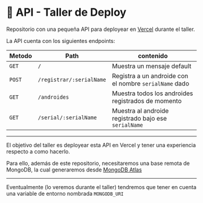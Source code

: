 # 📲 API - Taller de Deploy
Repositorio con una pequeña API para deployear en [Vercel](https://vercel.com) durante el taller.

La API cuenta con los siguientes endpoints:

| Metodo |   Path                  |   contenido   
|--------|-------------------------|----------------
|`GET`   |`/`                      | Muestra un mensaje default
|`POST`  |`/registrar/:serialName` | Registra a un androide con el nombre `serialName` dado
|`GET`   |`/androides`             | Muestra todos los androides registrados de momento 
|`GET`   |`/serial/:serialName`    | Muestra al androide registrado bajo ese `serialName`

---

El objetivo del taller es deployear esta API en Vercel y tener una experiencia respecto a como hacerlo. 

Para ello, además de este repositorio, necesitaremos una base remota de MongoDB, la cual generaremos desde [MongoDB Atlas](https://www.mongodb.com/products/platform/atlas-database)

---

Eventualmente (lo veremos durante el taller) tendremos que tener en cuenta una variable de entorno nombrada `MONGODB_URI`
